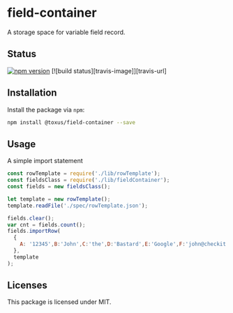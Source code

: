 # field-container

A storage space for variable field record.

## Status

[![npm version][npm-image]][npm-url]
[![build status][travis-image]][travis-url]

## Installation

Install the package via `npm`:

```sh
npm install @toxus/field-container --save
```

## Usage

A simple import statement

```js
const rowTemplate = require('./lib/rowTemplate');
const fieldsClass = require('./lib/fieldContainer');
const fields = new fieldsClass();

let template = new rowTemplate();
template.readFile('./spec/rowTemplate.json');

fields.clear();
var cnt = fields.count();
fields.importRow(
  {
    A: '12345',B:'John',C:'the',D:'Bastard',E:'Google',F:'john@checkit.com',G:'0612345678',H:'',I:'Nowhere',J:'1234', K:'1017TE',L:'Amsterdam',M:'nl'
  },
  template
);
```

## Licenses

This package is licensed under MIT. 

[npm-image]: https://img.shields.io/npm/v/google-libphonenumber.svg?style=flat-square
[npm-url]: https://npmjs.org/package/google-libphonenumber
